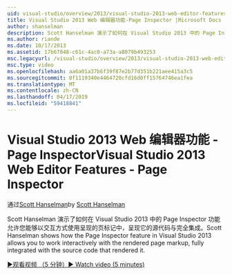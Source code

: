 ```yaml
---
uid: visual-studio/overview/2013/visual-studio-2013-web-editor-features-page-inspector
title: Visual Studio 2013 Web 编辑器功能-Page Inspector |Microsoft Docs
author: shanselman
description: Scott Hanselman 演示了如何在 Visual Studio 2013 中的 Page Inspector 功能允许您能够以交互方式使用呈现的页标记中，完全集成的 w...
ms.author: riande
ms.date: 10/17/2013
ms.assetid: 17b67048-c61c-4ac0-a73a-a8079b493253
msc.legacyurl: /visual-studio/overview/2013/visual-studio-2013-web-editor-features-page-inspector
msc.type: video
ms.openlocfilehash: aa6a01a37b6f39f87e2b77d351b221aee415a3c5
ms.sourcegitcommit: 0f1119340e4464720cfd16d0ff15764746ea1fea
ms.translationtype: MT
ms.contentlocale: zh-CN
ms.lasthandoff: 04/17/2019
ms.locfileid: "59418841"
---
```

# <a name="visual-studio-2013-web-editor-features---page-inspector"></a><span data-ttu-id="9f7fe-103">Visual Studio 2013 Web 编辑器功能 - Page Inspector</span><span class="sxs-lookup"><span data-stu-id="9f7fe-103">Visual Studio 2013 Web Editor Features - Page Inspector</span></span>

<span data-ttu-id="9f7fe-104">通过[Scott Hanselman](https://github.com/shanselman)</span><span class="sxs-lookup"><span data-stu-id="9f7fe-104">by [Scott Hanselman](https://github.com/shanselman)</span></span>

<span data-ttu-id="9f7fe-105">Scott Hanselman 演示了如何在 Visual Studio 2013 中的 Page Inspector 功能允许您能够以交互方式使用呈现的页标记中，呈现它的源代码与完全集成。</span><span class="sxs-lookup"><span data-stu-id="9f7fe-105">Scott Hanselman shows how the Page Inspector feature in Visual Studio 2013 allows you to work interactively with the rendered page markup, fully integrated with the source code that rendered it.</span></span>

[<span data-ttu-id="9f7fe-106">&#9654;观看视频 （5 分钟）</span><span class="sxs-lookup"><span data-stu-id="9f7fe-106">&#9654; Watch video (5 minutes)</span></span>](https://channel9.msdn.com/Blogs/ASP-NET-Site-Videos/visual-studio-2013-web-editor-features-page-inspector)
